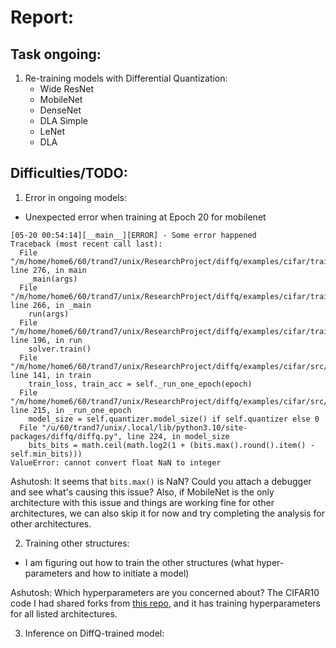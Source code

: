 # Report:

## Task ongoing:
1. Re-training models with Differential Quantization:
    * Wide ResNet <br>
    * MobileNet <br>
    * DenseNet <br>
    * DLA Simple <br>
    * LeNet <br>
    * DLA <br>


## Difficulties/TODO:
1. Error in ongoing models:
- Unexpected error when training at Epoch 20 for mobilenet
```
[05-20 00:54:14][__main__][ERROR] - Some error happened
Traceback (most recent call last):
  File "/m/home/home6/60/trand7/unix/ResearchProject/diffq/examples/cifar/train.py", line 276, in main
    _main(args)
  File "/m/home/home6/60/trand7/unix/ResearchProject/diffq/examples/cifar/train.py", line 266, in _main
    run(args)
  File "/m/home/home6/60/trand7/unix/ResearchProject/diffq/examples/cifar/train.py", line 196, in run
    solver.train()
  File "/m/home/home6/60/trand7/unix/ResearchProject/diffq/examples/cifar/src/solver.py", line 141, in train
    train_loss, train_acc = self._run_one_epoch(epoch)
  File "/m/home/home6/60/trand7/unix/ResearchProject/diffq/examples/cifar/src/solver.py", line 215, in _run_one_epoch
    model_size = self.quantizer.model_size() if self.quantizer else 0
  File "/u/60/trand7/unix/.local/lib/python3.10/site-packages/diffq/diffq.py", line 224, in model_size
    bits_bits = math.ceil(math.log2(1 + (bits.max().round().item() - self.min_bits)))
ValueError: cannot convert float NaN to integer
```

Ashutosh: It seems that `bits.max()` is NaN? Could you attach a debugger and see what's causing this issue? 
Also, if MobileNet is the only architecture with this issue and things are working fine for other architectures, we can also skip it for now and try completing the analysis for other architectures.

2. Training other structures:
- I am figuring out how to train the other structures (what hyper-parameters and how to initiate a model)

Ashutosh: Which hyperparameters are you concerned about? The CIFAR10 code I had shared forks from [this repo](https://github.com/kuangliu/pytorch-cifar), and it has training hyperparameters for all listed architectures. 

3. Inference on DiffQ-trained model:




